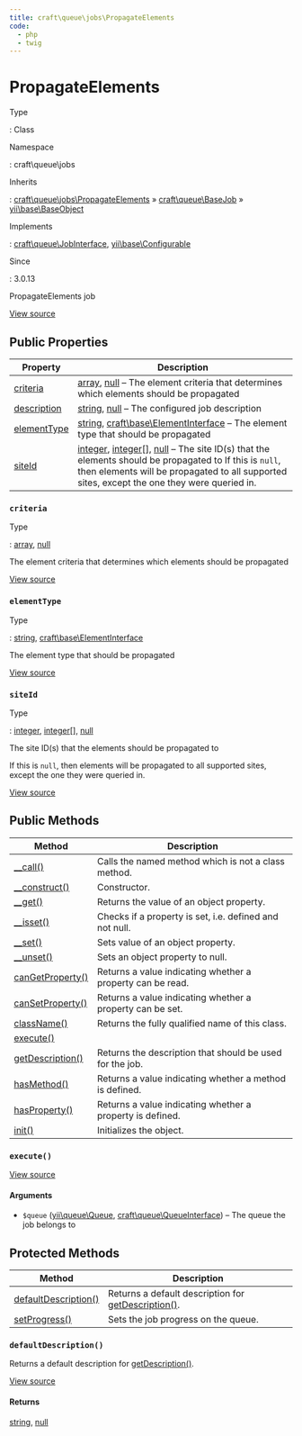```yaml
---
title: craft\queue\jobs\PropagateElements
code:
  - php
  - twig
---
```


# PropagateElements

Type

:   Class

Namespace

:   craft\queue\jobs

Inherits

:   [craft\queue\jobs\PropagateElements](craft-queue-jobs-propagateelements.md) &raquo;
[craft\queue\BaseJob](craft-queue-basejob.md) &raquo;
[yii\base\BaseObject](https://www.yiiframework.com/doc/api/2.0/yii-base-baseobject)

Implements

:   [craft\queue\JobInterface](craft-queue-jobinterface.md), [yii\base\Configurable](https://www.yiiframework.com/doc/api/2.0/yii-base-configurable)

Since

:   3.0.13



PropagateElements job





[View source](https://github.com/craftcms/cms/blob/master/src/queue/jobs/PropagateElements.php)


## Public Properties

| Property                                                                           | Description
| ---------------------------------------------------------------------------------- | ----------------------------------------------------------------------------------------------------------------------------------------------------------------------------------------------------------------------------------------------------------------------------------------------------------------------------
| [criteria](craft-queue-jobs-propagateelements.md#criteria)                         | [array](http://php.net/language.types.array), [null](http://php.net/language.types.null) – The element criteria that determines which elements should be propagated
| [description](craft-queue-basejob.md#description "Defined by craft\queue\BaseJob") | [string](http://php.net/language.types.string), [null](http://php.net/language.types.null) – The configured job description
| [elementType](craft-queue-jobs-propagateelements.md#elementtype)                   | [string](http://php.net/language.types.string), [craft\base\ElementInterface](craft-base-elementinterface.md) – The element type that should be propagated
| [siteId](craft-queue-jobs-propagateelements.md#siteid)                             | [integer](http://php.net/language.types.integer), [integer](http://php.net/language.types.integer)[], [null](http://php.net/language.types.null) – The site ID(s) that the elements should be propagated to If this is `null`, then elements will be propagated to all supported sites, except the one they were queried in.

### `criteria`



Type

:   [array](http://php.net/language.types.array), [null](http://php.net/language.types.null)



The element criteria that determines which elements should be propagated



[View source](https://github.com/craftcms/cms/blob/master/src/queue/jobs/PropagateElements.php#L34)



### `elementType`



Type

:   [string](http://php.net/language.types.string), [craft\base\ElementInterface](craft-base-elementinterface.md)



The element type that should be propagated



[View source](https://github.com/craftcms/cms/blob/master/src/queue/jobs/PropagateElements.php#L29)



### `siteId`



Type

:   [integer](http://php.net/language.types.integer), [integer](http://php.net/language.types.integer)[], [null](http://php.net/language.types.null)



The site ID(s) that the elements should be propagated to

If this is `null`, then elements will be propagated to all supported sites, except the one they were queried in.



[View source](https://github.com/craftcms/cms/blob/master/src/queue/jobs/PropagateElements.php#L41)







## Public Methods

| Method                                                                                                                                    | Description
| ----------------------------------------------------------------------------------------------------------------------------------------- | ----------------------------------------------------------
| [__call()](https://www.yiiframework.com/doc/api/2.0/yii-base-baseobject#__call()-detail "Defined by yii\base\BaseObject")                 | Calls the named method which is not a class method.
| [__construct()](https://www.yiiframework.com/doc/api/2.0/yii-base-baseobject#__construct()-detail "Defined by yii\base\BaseObject")       | Constructor.
| [__get()](https://www.yiiframework.com/doc/api/2.0/yii-base-baseobject#__get()-detail "Defined by yii\base\BaseObject")                   | Returns the value of an object property.
| [__isset()](https://www.yiiframework.com/doc/api/2.0/yii-base-baseobject#__isset()-detail "Defined by yii\base\BaseObject")               | Checks if a property is set, i.e. defined and not null.
| [__set()](https://www.yiiframework.com/doc/api/2.0/yii-base-baseobject#__set()-detail "Defined by yii\base\BaseObject")                   | Sets value of an object property.
| [__unset()](https://www.yiiframework.com/doc/api/2.0/yii-base-baseobject#__unset()-detail "Defined by yii\base\BaseObject")               | Sets an object property to null.
| [canGetProperty()](https://www.yiiframework.com/doc/api/2.0/yii-base-baseobject#canGetProperty()-detail "Defined by yii\base\BaseObject") | Returns a value indicating whether a property can be read.
| [canSetProperty()](https://www.yiiframework.com/doc/api/2.0/yii-base-baseobject#canSetProperty()-detail "Defined by yii\base\BaseObject") | Returns a value indicating whether a property can be set.
| [className()](https://www.yiiframework.com/doc/api/2.0/yii-base-baseobject#className()-detail "Defined by yii\base\BaseObject")           | Returns the fully qualified name of this class.
| [execute()](craft-queue-jobs-propagateelements.md#method-execute)                                                                         |
| [getDescription()](craft-queue-basejob.md#method-getdescription "Defined by craft\queue\BaseJob")                                         | Returns the description that should be used for the job.
| [hasMethod()](https://www.yiiframework.com/doc/api/2.0/yii-base-baseobject#hasMethod()-detail "Defined by yii\base\BaseObject")           | Returns a value indicating whether a method is defined.
| [hasProperty()](https://www.yiiframework.com/doc/api/2.0/yii-base-baseobject#hasProperty()-detail "Defined by yii\base\BaseObject")       | Returns a value indicating whether a property is defined.
| [init()](craft-queue-basejob.md#method-init "Defined by craft\queue\BaseJob")                                                             | Initializes the object.

### `execute()`














[View source](https://github.com/craftcms/cms/blob/master/src/queue/jobs/PropagateElements.php#L46-L68)


#### Arguments

- `$queue` ([yii\queue\Queue](https://github.com/yiisoft/yii2-queue/blob/master/src/Queue.php), [craft\queue\QueueInterface](craft-queue-queueinterface.md)) – The queue the job belongs to






## Protected Methods

| Method                                                                                      | Description
| ------------------------------------------------------------------------------------------- | ---------------------------------------------------------------------------------------------------
| [defaultDescription()](craft-queue-jobs-propagateelements.md#method-defaultdescription)     | Returns a default description for [getDescription()](craft-queue-basejob.md#method-getdescription).
| [setProgress()](craft-queue-basejob.md#method-setprogress "Defined by craft\queue\BaseJob") | Sets the job progress on the queue.

### `defaultDescription()`





Returns a default description for [getDescription()](craft-queue-basejob.md#method-getdescription).








[View source](https://github.com/craftcms/cms/blob/master/src/queue/jobs/PropagateElements.php#L73-L83)



#### Returns

[string](http://php.net/language.types.string), [null](http://php.net/language.types.null)








